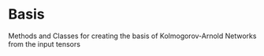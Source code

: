 # Basis

Methods and Classes for creating the basis of Kolmogorov-Arnold Networks from the input tensors

